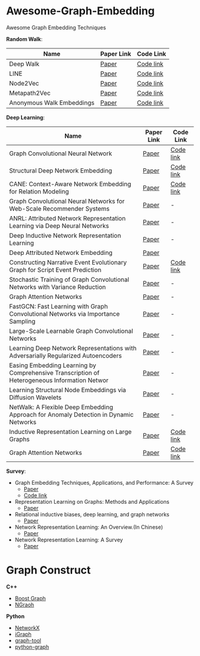 # Awesome-Graph-Embedding
Awesome Graph Embedding Techniques

**Random Walk**:

| Name | Paper Link | Code Link | 
| ---  | ---- | ---- |
| Deep Walk | [Paper](http://cn.arxiv.org/pdf/1403.6652.pdf) | [Code link](https://github.com/phanein/deepwalk)|
| LINE |  [Paper](http://cn.arxiv.org/pdf/1503.03578.pdf) | [Code link](https://github.com/tangjianpku/LINE) |
| Node2Vec | [Paper](http://cn.arxiv.org/pdf/1607.00653.pdf) | [Code link](https://github.com/aditya-grover/node2vec) |
| Metapath2Vec | [Paper](https://ericdongyx.github.io/papers/KDD17-dong-chawla-swami-metapath2vec.pdf) | [Code link](https://ericdongyx.github.io/metapath2vec/m2v.html) | 
|Anonymous Walk Embeddings|[Paper](http://cn.arxiv.org/pdf/1805.11921.pdf)|[Code link](https://github.com/nd7141/AWE)|
    

**Deep Learning**:

| Name | Paper Link | Code Link |
| ---- | ---- | ----- |
| Graph Convolutional Neural Network | [Paper](http://cn.arxiv.org/pdf/1609.02907.pdf) | [Code link](https://github.com/tkipf/gcn) |
| Structural Deep Network Embedding |  [Paper](http://www.kdd.org/kdd2016/papers/files/rfp0191-wangAemb.pdf) | [Code link](https://github.com/xiaohan2012/sdne-keras)|
|CANE: Context-Aware Network Embedding for Relation Modeling | [Paper](http://www.thunlp.org/~tcc/publications/acl2017_cane.pdf) | [Code link](https://github.com/thunlp/CANE) |
| Graph Convolutional Neural Networks for Web-Scale Recommender Systems| [Paper](http://cn.arxiv.org/pdf/1806.01973.pdf) | - |
| ANRL: Attributed Network Representation Learning via Deep Neural Networks| [Paper](https://www.ijcai.org/proceedings/2018/0438.pdf)|-|
| Deep Inductive Network Representation Learning | [Paper](http://ryanrossi.com/pubs/rossi-et-al-WWW18-BigNet.pdf) | - |
| Deep Attributed Network Embedding | [Paper](http://www.ijcai.org/proceedings/2018/0467.pdf)
| Constructing Narrative Event Evolutionary Graph for Script Event Prediction | [Paper](http://cn.arxiv.org/pdf/1805.05081.pdf) | [Code link](https://github.com/eecrazy/ConstructingNEEG_IJCAI_2018) |
| Stochastic Training of Graph Convolutional Networks with Variance Reduction | [Paper](http://cn.arxiv.org/pdf/1710.10568.pdf) |-|
| Graph Attention Networks| [Paper](http://cn.arxiv.org/pdf/1710.10903.pdf) | -| 
| FastGCN: Fast Learning with Graph Convolutional Networks via Importance Sampling | [Paper](http://cn.arxiv.org/pdf/1801.10247.pdf)|-|
|Large-Scale Learnable Graph Convolutional Networks| [Paper](http://www.kdd.org/kdd2018/accepted-papers/view/large-scale-learnable-graph-convolutional-networks)|-|
|Learning Deep Network Representations with Adversarially Regularized Autoencoders | [Paper](http://www.kdd.org/kdd2018/accepted-papers/view/learning-deep-network-representations-with-adversarially-regularized-autoen) | - |
| Easing Embedding Learning by Comprehensive Transcription of Heterogeneous Information Networ | [Paper](http://yushi2.web.engr.illinois.edu/kdd18.pdf) | - |
| Learning Structural Node Embeddings via Diffusion Wavelets | [Paper](http://cn.arxiv.org/pdf/1710.10321.pdf) | - |
| NetWalk: A Flexible Deep Embedding Approach for Anomaly Detection in Dynamic Networks |[Paper](http://www.kdd.org/kdd2018/accepted-papers/view/netwalk-a-flexible-deep-embedding-approach-for-anomaly-detection-in-dynamic) | - |
|Inductive Representation Learning on Large Graphs|[Paper](http://cn.arxiv.org/pdf/1706.02216.pdf)|[Code link](https://github.com/williamleif/GraphSAGE)|
|Graph Attention Networks|[Paper](http://cn.arxiv.org/pdf/1710.10903.pdf)|[Code link](https://github.com/PetarV-/GAT)|
    
**Survey**:
- Graph Embedding Techniques, Applications, and Performance: A Survey
    - [Paper](http://cn.arxiv.org/pdf/1705.02801.pdf)
    - [Code link](https://github.com/palash1992/GEM)
- Representation Learning on Graphs: Methods and Applications
    - [Paper](https://cs.stanford.edu/people/jure/pubs/graphrepresentation-ieee17.pdf)
- Relational inductive biases, deep learning, and graph networks
    - [Paper](http://cn.arxiv.org/pdf/1806.01261.pdf)
- Network Representation Learning: An Overview.(In Chinese)
    - [Paper](http://engine.scichina.com/publisher/scp/journal/SSI/47/8/10.1360/N112017-00145)
- Network Representation Learning: A Survey
    - [Paper](http://cn.arxiv.org/pdf/1801.05852.pdf)

    
 # Graph Construct
 
 **C++**
 - [Boost Graph](https://www.boost.org/doc/libs/1_58_0/libs/graph/doc/)
 - [NGraoh](https://math.nist.gov/~RPozo/ngraph/ngraph_index.html)
 
 **Python**
 - [NetworkX](https://networkx.github.io/documentation/networkx-1.10/tutorial/tutorial.html)
 - [iGraph](http://igraph.org/)
 - [graph-tool](https://graph-tool.skewed.de/)
 - [python-graph](https://github.com/Shoobx/python-graph)
